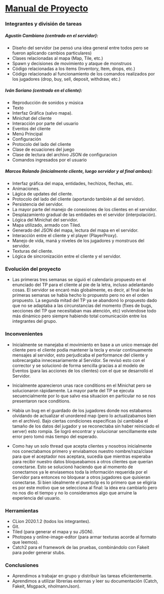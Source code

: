 # <u>Manual de Proyecto</u>



### Integrantes y división de tareas

##### Agustín Cambiano (centrado en el servidor):
- Diseño del servidor (se pensó una idea general entre todos pero se fueron aplicando cambios particulares)
- Clases relacionadas al mapa (Map, Tile, etc.)
- Spawn y decisiones de movimiento y ataque de monstruos
- Código relacionadas a los items (Inventory, Item, drops, etc.)
- Código relacionado al funcionamiento de los comandos realizados por
los jugadores (drop, buy, sell, deposit, withdraw, etc.)

##### Iván Soriano (centrado en el cliente):

- Reproducción de sonidos y música
- Texto
- Interfaz Gráfica (salvo mapa).
- Minichat del cliente
- Interacción por parte del usuario
- Eventos del cliente
- Menú Principal
- Configuración
- Protocolo del lado del cliente
- Clase de ecuaciones del juego
- Clase de lectura del archivo JSON de configuracion
- Comandos ingresados por el usuario

##### Marcos Rolando (inicialmente cliente, luego servidor y al final ambos):

- Interfaz gráfica del mapa, entidades, hechizos, flechas, etc.
- Animaciones.
- Lágica de updates del cliente.
- Protocolo del lado del cliente (aportando también al del servidor).
- Persistencia del servidor.
- La mayor parte del manejo de conexiones de los clientes en el servidor.
- Desplazamiento gradual de las entidades en el servidor (interpolación).
- Lógica del Minichat del servidor.
- Mapa utilizado, armado con Tiled.
- Generado del JSON del mapa, lectura del mapa en el servidor.
- Interacción entre el cliente y el player (PlayerProxy).
- Manejo de vida, maná y niveles de los jugadores y monstruos del servidor.
- Texturas del cliente.
- Lógica de sincronización entre el cliente y el servidor.

### Evolución del proyecto

- Las primeras tres semanas se siguió el calendario propuesto en el enunciado del TP para el cliente al pie de la letra, incluso adelantando cosas.
  El servidor se encaró más globalmente, es decir, al final de las primeras semanas se había hecho lo propuesto pero no en el
  orden propuesto. La segunda mitad del TP ya se abandonó lo propuesto dado que no se adaptaba a las circunstancias del momento
  (fixes de bugs, secciones del TP que necesitaban mas atención, etc) volviendose todo más dinámico pero siempre habiendo
  total comunicación entre los integrantes del grupo.

### Inconvenientes
- Inicialmente se manejaba el movimiento en base a un unico mensaje del cliente pero el cliente podia mantener la tecla
  y enviar continuamente mensajes al servidor, esto perjudicaba el performance del cliente y sobrecargaba innecesariamente
  al Servidor. Se revisó esto con el corrector y se solucionó de forma sencilla gracias a 
  al modelo de Eventos (para las acciones de los clientes) con el que se desarrolló el Servidor.
  
- Inicialmente aparecieron unas race conditions en el Minichat pero se solucionaron rápidamente. La mayor parte del TP se ejecuta
  secuencialmente por lo que salvo esa situacion en particular no se nos presentaron race conditions.
  
- Habia un bug en el guardado de los jugadores donde nos estabamos olvidando de actualizar el unordered map (pero lo actualizabamos bien en el archivo).
  Bajo ciertas condiciones especificas (si cambiaba el tamaño de los datos del jugador y se reconectaba sin haber reiniciado el server)
  esto rompia. Se logró encontrar y solucionar sencillamente este error pero tomó más tiempo del esperado.
  
- Como hay un solo thread que acepta clientes y nosotros inicialmente nos conectabamos primero y enviabamos nuestro nombre/raza/clase
  para que el aceptador nos aceptara, sucedía que mientras esperaba para recibir nuestro datos bloqueabamos a otros clientes que querían conectarse.
  Esto se solucionó haciendo que al momento de conectarnos ya le enviasemos toda la información requerida por el Servidor para entonces no
  bloquear a otros jugadores que quisieran conectarse. Si bien idealmente el puerto/ip es lo primero que se eligiria es por este motivo que
  se selecciona al final: la idea era cambiarlo pero no nos dio el tiempo y no lo consideramos algo que arruine la experiencia del usuario.

### Herramientas

- CLion 2020.1.2 (todos los integrantes).
- Git.
- Tiled (para generar el mapa y su JSON).
- Photopea y online-image-editor (para armar texturas acorde al formato que leemos).
- Catch2 para el framework de las pruebas, combinándolo con Fakeit para poder generar stubs.

### Conclusiones

- Aprendimos a trabajar en grupo y distribuir las tareas eficientemente.
- Aprendimos a utilizar librerias externas y leer su documentación (Catch, Fakeit, Msgpack, nholmannJson).
